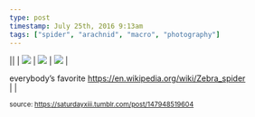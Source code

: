 ```yaml
---
type: post
timestamp: July 25th, 2016 9:13am
tags: ["spider", "arachnid", "macro", "photography"]
---
```


||  | <img src="https://saturdayxiii.github.io/media/147948519604_1.jpg"/> | <img src="https://saturdayxiii.github.io/media/147948519604_2.jpg"/> | <img src="https://saturdayxiii.github.io/media/147948519604_3.jpg"/> |

everybody’s favorite
<a href="https://en.wikipedia.org/wiki/Zebra_spider" target="_blank">https://en.wikipedia.org/wiki/Zebra_spider</a><br/> |  |

  
<small>source: https://saturdayxiii.tumblr.com/post/147948519604</small>